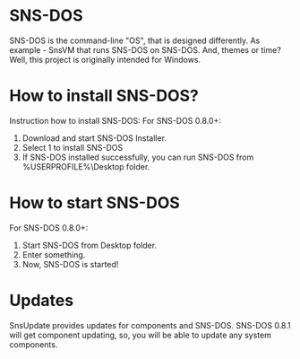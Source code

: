 # SNS-DOS
SNS-DOS is the command-line "OS", that is designed differently.
As example - SnsVM that runs SNS-DOS on SNS-DOS.
And, themes or time?
Well, this project is originally intended for Windows.
# How to install SNS-DOS?
Instruction how to install SNS-DOS:
For SNS-DOS 0.8.0+:
1. Download and start SNS-DOS Installer.
2. Select 1 to install SNS-DOS
3. If SNS-DOS installed successfully, you can run SNS-DOS from %USERPROFILE%\Desktop folder.
# How to start SNS-DOS
For SNS-DOS 0.8.0+:
1. Start SNS-DOS from Desktop folder.
2. Enter something.
3. Now, SNS-DOS is started!
# Updates
SnsUpdate provides updates for components and SNS-DOS. SNS-DOS 0.8.1 will get component updating, so, you will be able to update any system components.
